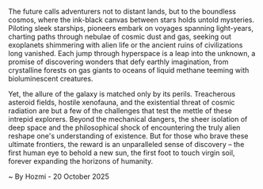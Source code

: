 
The future calls adventurers not to distant lands, but to the boundless cosmos, where the ink-black canvas between stars holds untold mysteries. Piloting sleek starships, pioneers embark on voyages spanning light-years, charting paths through nebulae of cosmic dust and gas, seeking out exoplanets shimmering with alien life or the ancient ruins of civilizations long vanished. Each jump through hyperspace is a leap into the unknown, a promise of discovering wonders that defy earthly imagination, from crystalline forests on gas giants to oceans of liquid methane teeming with bioluminescent creatures.

Yet, the allure of the galaxy is matched only by its perils. Treacherous asteroid fields, hostile xenofauna, and the existential threat of cosmic radiation are but a few of the challenges that test the mettle of these intrepid explorers. Beyond the mechanical dangers, the sheer isolation of deep space and the philosophical shock of encountering the truly alien reshape one's understanding of existence. But for those who brave these ultimate frontiers, the reward is an unparalleled sense of discovery – the first human eye to behold a new sun, the first foot to touch virgin soil, forever expanding the horizons of humanity.

~ By Hozmi - 20 October 2025
